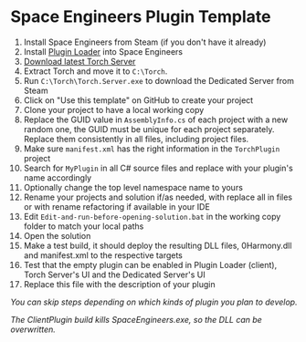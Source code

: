 # Space Engineers Plugin Template

1. Install Space Engineers from Steam (if you don't have it already)
2. Install [Plugin Loader](https://steamcommunity.com/sharedfiles/filedetails/?id=2407984968) into Space Engineers
3. [Download latest Torch Server](https://torchapi.net/)
4. Extract Torch and move it to `C:\Torch`.
5. Run `C:\Torch\Torch.Server.exe` to download the Dedicated Server from Steam
6. Click on "Use this template" on GitHub to create your project
7. Clone your project to have a local working copy
8. Replace the GUID value in `AssemblyInfo.cs` of each project with a new random one, the GUID must be unique for each project separately. Replace them consistently in all files, including project files.
9. Make sure `manifest.xml` has the right information in the `TorchPlugin` project
10. Search for `MyPlugin` in all C# source files and replace with your plugin's name accordingly
11. Optionally change the top level namespace name to yours
12. Rename your projects and solution if/as needed, with replace all in files or with rename refactoring if available in your IDE
13. Edit `Edit-and-run-before-opening-solution.bat` in the working copy folder to match your local paths
14. Open the solution
15. Make a test build, it should deploy the resulting DLL files, 0Harmony.dll and manifest.xml to the respective targets
16. Test that the empty plugin can be enabled in Plugin Loader (client), Torch Server's UI and the Dedicated Server's UI
17. Replace this file with the description of your plugin

_You can skip steps depending on which kinds of plugin you plan to develop._

_The ClientPlugin build kills SpaceEngineers.exe, so the DLL can be overwritten._
